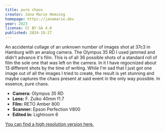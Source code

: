 ```yaml
---
title: pure chaos
creator: Jana Marie Hemsing
homepage: https://janamarie.dev
year: 2023
license: CC BY-SA 4.0
published: 2024-10-27
---
```


An accidental collage of an unknown number of images shot at 37c3 in Hamburg with an analog camera. The Olympus 35 RD I used jammed and didn't advance it's film. This is of all 36 possible shots of a standard roll of film the sole one that was left on the camera. In it I have regocnized about 13 different shots by the time of writing. While I'm sad that I just got one image out of all the images I tried to create, the result is yet stunning and maybe captures the chaos present at said event in the only way possible. In essence, pure chaos.

- **Camera:** Olympus 35 RD
- **Lens:** F. Zuiko 40mm f1.7
- **Film:** RETO Amber 800
- **Scanner:** Epson Perfection V800
- **Edited in:** Lightroom 6

[You can find a high resolution version here.](https://github.com/Jana-Marie/pure-chaos)

